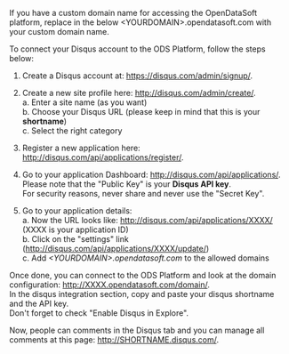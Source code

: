 If you have a custom domain name for accessing the OpenDataSoft platform, replace in the below \<YOURDOMAIN\>.opendatasoft.com with your custom domain name.

To connect your Disqus account to the ODS Platform, follow the steps below:

1. Create a Disqus account at: https://disqus.com/admin/signup/.

2. Create a new site profile here: http://disqus.com/admin/create/.  
    a. Enter a site name (as you want)  
    b. Choose your Disqus URL (please keep in mind that this is your **shortname**)  
    c. Select the right category

2. Register a new application here: http://disqus.com/api/applications/register/.

3. Go to your application Dashboard: http://disqus.com/api/applications/.  
   Please note that the "Public Key" is your **Disqus API key**.  
   For security reasons, never share and never use the "Secret Key".

4. Go to your application details:  
    a. Now the URL looks like: http://disqus.com/api/applications/XXXX/ (XXXX is your application ID)  
    b. Click on the "settings" link (http://disqus.com/api/applications/XXXX/update/)  
    c. Add *\<YOURDOMAIN\>.opendatasoft.com* to the allowed domains

Once done, you can connect to the ODS Platform and look at the domain configuration: http://XXXX.opendatasoft.com/domain/.  
In the disqus integration section, copy and paste your disqus shortname and the API key.  
Don't forget to check "Enable Disqus in Explore".

Now, people can comments in the Disqus tab and you can manage all comments at this page: http://SHORTNAME.disqus.com/.
